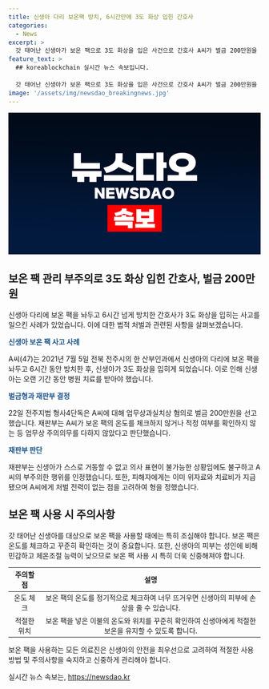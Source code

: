 ```yaml
---
title: 신생아 다리 보온팩 방치, 6시간만에 3도 화상 입힌 간호사
categories:
  - News
excerpt: >
  갓 태어난 신생아가 보온 팩으로 3도 화상을 입은 사건으로 간호사 A씨가 벌금 200만원을 선고받았다. A씨는 보온 팩 사용 중 체크를 게을리하고, 신생아의 피부 미각과 체온조절 능력을 고려하지 않은 채 방치했다. 이로 인해 신생아는 오랜 치료를 받아야 했으며, 재판부는 A씨의 업무상과실을 인정했다. 피해자에게 위자료와 치료비를 지급한 병원과 A씨의 처벌 전력을 고려하여 벌금형을 선고했다.
feature_text: >
  ## koreablockchain 실시간 뉴스 속보입니다.

  갓 태어난 신생아가 보온 팩으로 3도 화상을 입은 사건으로 간호사 A씨가 벌금 200만원을 선고받았다. A씨는 보온 팩 사용 중 체크를 게을리하고, 신생아의 피부 미각과 체온조절 능력을 고려하지 않은 채 방치했다. 이로 인해 신생아는 오랜 치료를 받아야 했으며, 재판부는 A씨의 업무상과실을 인정했다. 피해자에게 위자료와 치료비를 지급한 병원과 A씨의 처벌 전력을 고려하여 벌금형을 선고했다.
image: '/assets/img/newsdao_breakingnews.jpg'
---
```


<p><img src="/assets/img/newsdao_breakingnews.jpg" alt="koreablockchain 속보" /></p>

<h2 data-ke-size="size26">보온 팩 관리 부주의로 3도 화상 입힌 간호사, 벌금 200만원</h2>

<p data-ke-size="size16">신생아 다리에 보온 팩을 놔두고 6시간 넘게 방치한 간호사가 3도 화상을 입히는 사고를 일으킨 사례가 있었습니다. 이에 대한 법적 처벌과 관련된 사항을 살펴보겠습니다.</p>

<p><b><span style="color: #1a5490;">신생아 보온 팩 사고 사례</span></b></p>

<p data-ke-size="size16">A씨(47)는 2021년 7월 5일 전북 전주시의 한 산부인과에서 신생아의 다리에 보온 팩을 놔두고 6시간 동안 방치한 후, 신생아가 3도 화상을 입히게 되었습니다. 이로 인해 신생아는 오랜 기간 동안 병원 치료를 받아야 했습니다.</p>

<p><b><span style="color: #1a5490;">벌금형과 재판부 결정</span></b></p>

<p data-ke-size="size16">22일 전주지법 형사4단독은 A씨에 대해 업무상과실치상 혐의로 벌금 200만원을 선고했습니다. 재판부는 A씨가 보온 팩의 온도를 체크하지 않거나 적정 여부를 확인하지 않는 등 업무상 주의의무를 다하지 않았다고 판단했습니다.</p>

<p><b><span style="color: #1a5490;">재판부 판단</span></b></p>

<p data-ke-size="size16">재판부는 신생아가 스스로 거동할 수 없고 의사 표현이 불가능한 상황임에도 불구하고 A씨의 부주의한 행위를 인정했습니다. 또한, 피해자에게는 이미 위자료와 치료비가 지급됐으며 A씨에게 처벌 전력이 없는 점을 고려하여 형을 정했습니다.</p>

<h2 data-ke-size="size26">보온 팩 사용 시 주의사항</h2>

<p data-ke-size="size16">갓 태어난 신생아를 대상으로 보온 팩을 사용할 때에는 특히 조심해야 합니다. 보온 팩은 온도를 체크하고 꾸준히 확인하는 것이 중요합니다. 또한, 신생아의 피부는 성인에 비해 민감하고 체온조절 능력이 낮으므로 보온 팩 사용 시 특히 더욱 신중해져야 합니다.</p>

<table>
<thead>
<tr>
<th style="text-align: center;">주의할 점</th>
<th style="text-align: center;">설명</th>
</tr>
</thead>
<tbody>
<tr>
<td style="text-align: center;">온도 체크</td>
<td style="text-align: center;">보온 팩의 온도를 정기적으로 체크하여 너무 뜨거우면 신생아의 피부에 손상을 줄 수 있습니다.</td>
</tr>
<tr>
<td style="text-align: center;">적절한 위치</td>
<td style="text-align: center;">보온 팩을 넣은 이불의 온도와 위치를 꾸준히 확인하여 신생아에게 적절한 보온을 유지할 수 있도록 합니다.</td>
</tr>
</tbody>
</table>

<p data-ke-size="size16">보온 팩을 사용하는 모든 의료진은 신생아의 안전을 최우선으로 고려하여 적절한 사용 방법 및 주의사항을 숙지하고 신중하게 관리해야 합니다.</p>
실시간 뉴스 속보는, <a href="https://newsdao.kr" rel="dofollow">https://newsdao.kr</a>


